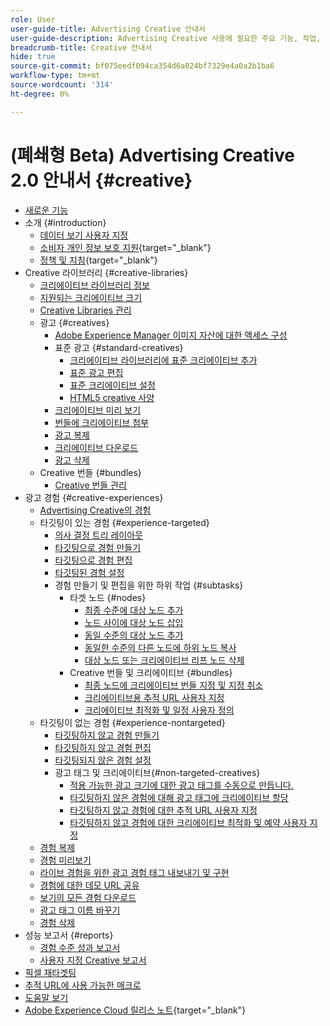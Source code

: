 ```yaml
---
role: User
user-guide-title: Advertising Creative 안내서
user-guide-description: Advertising Creative 사용에 필요한 주요 기능, 작업, 설정 및 기타 리소스에 대해 알아봅니다.
breadcrumb-title: Creative 안내서
hide: true
source-git-commit: bf075eedf094ca354d6a024bf7329e4a0a2b1ba6
workflow-type: tm+mt
source-wordcount: '314'
ht-degree: 0%

---
```



# (폐쇄형 Beta) Advertising Creative 2.0 안내서 {#creative}

+ [새로운 기능](/help/creative/home.md)
+ 소개 {#introduction}
   + [데이터 보기 사용자 지정](/help/creative/introduction/customize-data-views.md)
   + [소비자 개인 정보 보호 지원](https://experienceleague.adobe.com/docs/advertising/privacy/home.html){target="_blank"}<!-- This is a duplicate link to this file, so using an absolute link here instead of a relative link. Github doesn't allow duplicate links via relative links. -->
   + [정책 및 지침](https://experienceleague.adobe.com/docs/advertising/privacy/home.html){target="_blank"}<!-- This is a duplicate link to this file, so using an absolute link here instead of a relative link. Github doesn't allow duplicate links via relative links. -->
+ Creative 라이브러리 {#creative-libraries}
   + [크리에이티브 라이브러리 정보](/help/creative/creative-libraries/creative-libraries-about.md)
   + [지원되는 크리에이티브 크기](/help/creative/creative-libraries/creative-sizes.md)
   + [Creative Libraries 관리](/help/creative/creative-libraries/creative-library-manage.md)
   + 광고 {#creatives}
      + [Adobe Experience Manager 이미지 자산에 대한 액세스 구성](/help/creative/creative-libraries/aem-assets-configure.md)
      + 표준 광고 {#standard-creatives}
         + [크리에이티브 라이브러리에 표준 크리에이티브 추가](/help/creative/creative-libraries/creative-add-standard.md)
         + [표준 광고 편집](/help/creative/creative-libraries/creative-edit-standard.md)
         + [표준 크리에이티브 설정](/help/creative/creative-libraries/creative-settings-standard.md)
         + [HTML5 creative 사양](/help/creative/creative-libraries/html5-creative-specification.md)
      + [크리에이티브 미리 보기](/help/creative/creative-libraries/creative-preview.md)
      + [번들에 크리에이티브 첨부](/help/creative/creative-libraries/creative-attach-detach-bundles.md)
      + [광고 복제](/help/creative/creative-libraries/creative-duplicate.md)
      + [크리에이티브 다운로드](/help/creative/creative-libraries/creative-download.md)
      + [광고 삭제](/help/creative/creative-libraries/creative-delete.md)
   + Creative 번들 {#bundles}
      + [Creative 번들 관리](/help/creative/creative-libraries/bundle-manage.md)
+ 광고 경험 {#creative-experiences}
   + [Advertising Creative의 경험](/help/creative/experiences/experience-about.md)
   + 타깃팅이 있는 경험 {#experience-targeted}
      + [의사 결정 트리 레이아웃](/help/creative/experiences/experience-decision-tree.md)
      + [타깃팅으로 경험 만들기](/help/creative/experiences/experience-create-targeting.md)
      + [타깃팅으로 경험 편집](/help/creative/experiences/experience-edit-targeting.md)
      + [타깃팅된 경험 설정](/help/creative/experiences/experience-settings-targeting.md)
      + 경험 만들기 및 편집을 위한 하위 작업 {#subtasks}
         + 타겟 노드 {#nodes}
            + [최종 수준에 대상 노드 추가](/help/creative/experiences/experience-target-node-add-final.md)
            + [노드 사이에 대상 노드 삽입](/help/creative/experiences/experience-target-node-add-inner.md)
            + [동일 수준의 대상 노드 추가](/help/creative/experiences/experience-target-node-add-sibling.md)
            + [동일한 수준의 다른 노드에 하위 노드 복사](/help/creative/experiences/experience-target-node-copy.md)
            + [대상 노드 또는 크리에이티브 리프 노드 삭제](/help/creative/experiences/experience-target-node-delete.md)
         + Creative 번들 및 크리에이티브 {#bundles}
            + [최종 노드에 크리에이티브 번들 지정 및 지정 취소](/help/creative/experiences/experience-assign-creative-bundles.md)
            + [크리에이티브용 추적 URL 사용자 지정](/help/creative/experiences/experience-tracking-urls-targeting.md)
            + [크리에이티브 최적화 및 일정 사용자 정의](/help/creative/experiences/experience-optimization-scheduling-targeting.md)
   + 타깃팅이 없는 경험 {#experience-nontargeted}
      + [타깃팅하지 않고 경험 만들기](/help/creative/experiences/experience-create-no-targeting.md)
      + [타깃팅하지 않고 경험 편집](/help/creative/experiences/experience-edit-no-targeting.md)
      + [타깃팅되지 않은 경험 설정](/help/creative/experiences/experience-settings-no-targeting.md)
      + 광고 태그 및 크리에이티브{#non-targeted-creatives}
         + [적용 가능한 광고 크기에 대한 광고 태그를 수동으로 만듭니다.](/help/creative/experiences/experience-tag-create-manually.md)
         + [타깃팅하지 않은 경험에 대해 광고 태그에 크리에이티브 할당](/help/creative/experiences/experience-tag-assign-creatives.md)
         + [타깃팅하지 않고 경험에 대한 추적 URL 사용자 지정](/help/creative/experiences/experience-tracking-urls-no-targeting.md)
         + [타깃팅하지 않고 경험에 대한 크리에이티브 최적화 및 예약 사용자 지정](/help/creative/experiences/experience-optimization-scheduling-no-targeting.md)
   + [경험 복제](/help/creative/experiences/experience-clone.md)
   + [경험 미리보기](/help/creative/experiences/experience-preview.md)
   + [라이브 경험을 위한 광고 경험 태그 내보내기 및 구현](/help/creative/experiences/experience-tag-export.md)
   + [경험에 대한 데모 URL 공유](/help/creative/experiences/experience-share-demo-url.md)
   + [보기의 모든 경험 다운로드](/help/creative/experiences/experience-download-view.md)
   + [광고 태그 이름 바꾸기](/help/creative/experiences/experience-tag-rename.md)
   + [경험 삭제](/help/creative/experiences/experience-delete.md)
+ 성능 보고서 {#reports}
   + [경험 수준 성과 보고서](/help/creative/experiences/experience-performance-details.md)
   + [사용자 지정 Creative 보고서](/help/creative/report-custom-creative.md)
+ [픽셀 재타겟팅](/help/creative/pixels/retargeting-pixel-manage.md)
+ [추적 URL에 사용 가능한 매크로](/help/creative/creative-macros.md)
+ [도움말 보기](/help/creative/get-help.md)
+ [Adobe Experience Cloud 릴리스 노트](https://experienceleague.adobe.com/docs/release-notes/experience-cloud/current.html){target="_blank"}
